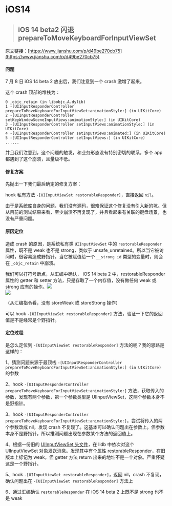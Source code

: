 # iOS14

> ## iOS 14 beta2 闪退 prepareToMoveKeyboardForInputViewSet

原文链接：[https://www.jianshu.com/p/d49be270cb75](https://www.jianshu.com/p/d49be270cb75)

#### 问题

7 月 8 日 iOS 14 beta 2 放出后，我们注意到一个 crash 激增了起来。

这个 crash 顶部的堆栈为：

```text
0 _objc_retain (in libobjc.A.dylib)
1 -[UIInputResponderController prepareToMoveKeyboardForInputViewSet:animationStyle:] (in UIKitCore)
2 -[UIInputResponderController setKeyWindowSceneInputViews:animationStyle:] (in UIKitCore)
3 -[UIInputResponderController setInputViews:animationStyle:] (in UIKitCore)
4 -[UIInputResponderController setInputViews:animated:] (in UIKitCore)
5 -[UIInputResponderController setInputViews:] (in UIKitCore)
......
```

并且我们注意到，这个问题的触发，和业务形态没有特别密切的联系，多个 app 都遇到了这个崩溃，且量级不低。

#### 修复方案

先抛出一下我们最后确定的修复方案：

hook 私有方法 `-[UIInputViewSet restorableResponder]`，直接返回 `nil`。

由于是系统库自身的问题，我们没有源码，很难保证这个修复没有引入新的坑。但从目前的测试结果来看，至少崩溃不再复现了，并且看起来有关联的键盘场景，也没有严重问题。

#### 原因定位

造成 crash 的原因，是系统私有类 `UIInputViewSet` 中的 `restorableResponder` 属性，既不是 weak 也不是 strong，类似于 unsafe\_unretained。所以当它被访问时，很容易造成野指针。当它被赋值给一个 `__strong id` 类型的变量时，则会在 `_objc_retain` 中崩溃。

我们可以打符号断点，从汇编中确认， iOS 14 beta 2 中，restorableResponder 属性的 getter 和 setter 方法，只是存取了一个内存值，没有做任何 weak 或 strong 应有的操作。![](//upload-images.jianshu.io/upload_images/164542-fccf065a692031aa.png?imageMogr2/auto-orient/strip|imageView2/2/w/1200/format/webp)  
![](//upload-images.jianshu.io/upload_images/164542-e8ce966189f633a9.png?imageMogr2/auto-orient/strip|imageView2/2/w/1200/format/webp)

（从汇编指令看，没有 storeWeak 或 storeStrong 操作）

可以 hook `-[UIInputViewSet restorableResponder]` 方法，验证一下它的返回值是不是经常是个野指针。

#### 定位过程

是怎么定位到 `-[UIInputViewSet restorableResponder]` 方法的呢？我的思路是这样的：

1、猜测问题来源于最顶栈 `-[UIInputResponderController prepareToMoveKeyboardForInputViewSet:animationStyle:] (in UIKitCore)` 的参数

2、hook `-[UIInputResponderController prepareToMoveKeyboardForInputViewSet:animationStyle:]` 方法，获取传入的参数，发现有两个参数，第一个参数类型是 UIInputViewSet，这两个参数本身不是野指针。

3、hook `-[UIInputResponderController prepareToMoveKeyboardForInputViewSet:animationStyle:]`，尝试将传入的两个参数改成 nil，发现 crash 不复现了。这基本可以确认问题出在参数上。但参数本身不是野指针，所以推测问题出现在参数某个方法的返回值上。

4、根据一份旧的 [UIInputViewSet 头文件](https://links.jianshu.com/go?to=https%3A%2F%2Fdeveloper.limneos.net%2F%3Fios%3D11.0%26framework%3DUIKit.framework%26header%3DUIInputViewSet.h)，在 lldb 中依次对这个 UIInputViewSet 对象发送消息。发现其中有个属性 restorableResponder，在旧版本上标记为 weak，但 getter 方法 return 出来的地址不是一个对象。严重怀疑这是一个野指针。

5、hook `-[UIInputViewSet restorableResponder]`，返回 nil，crash 不复现，确认问题出在 `-[UIInputViewSet restorableResponder]` 方法上

6、通过汇编确认 `restorableResponder` 在 iOS 14 beta 2 上既不是 strong 也不是 weak

